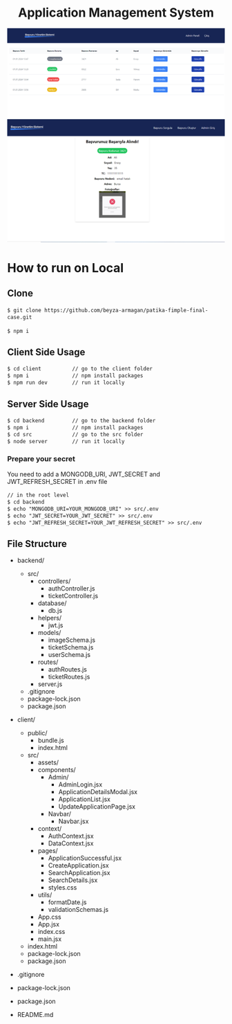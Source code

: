 <h1 align="center">
Application Management System
</h1>

![Applications List Page](./client/public/looks/applicaitonListAllTypes.PNG)
![Success Page](./client/public/looks/applicationSuccessful.PNG)

# How to run on Local
## Clone
```terminal
$ git clone https://github.com/beyza-armagan/patika-fimple-final-case.git

$ npm i
```

## Client Side Usage
```terminal
$ cd client          // go to the client folder
$ npm i              // npm install packages
$ npm run dev        // run it locally
```
## Server Side Usage
```terminal
$ cd backend         // go to the backend folder
$ npm i              // npm install packages
$ cd src             // go to the src folder
$ node server        // run it locally
```

### Prepare your secret

You need to add a MONGODB_URI, JWT_SECRET and JWT_REFRESH_SECRET in .env file

```terminal
// in the root level
$ cd backend
$ echo "MONGODB_URI=YOUR_MONGODB_URI" >> src/.env
$ echo "JWT_SECRET=YOUR_JWT_SECRET" >> src/.env
$ echo "JWT_REFRESH_SECRET=YOUR_JWT_REFRESH_SECRET" >> src/.env
```

## File Structure
- backend/
  - src/
    - controllers/
      - authController.js
      - ticketController.js
    - database/
      - db.js
    - helpers/
      - jwt.js
    - models/
      - imageSchema.js
      - ticketSchema.js
      - userSchema.js
    - routes/
      - authRoutes.js
      - ticketRoutes.js
    - server.js
  - .gitignore
  - package-lock.json
  - package.json

- client/
  - public/
    - bundle.js
    - index.html
  - src/
    - assets/
    - components/
      - Admin/
        - AdminLogin.jsx
        - ApplicationDetailsModal.jsx
        - ApplicationList.jsx
        - UpdateApplicationPage.jsx
      - Navbar/
        - Navbar.jsx
    - context/
      - AuthContext.jsx
      - DataContext.jsx
    - pages/
      - ApplicationSuccessful.jsx
      - CreateApplication.jsx
      - SearchApplication.jsx
      - SearchDetails.jsx
      - styles.css
    - utils/
      - formatDate.js
      - validationSchemas.js 
    - App.css
    - App.jsx
    - index.css
    - main.jsx
  - index.html
  - package-lock.json
  - package.json

- .gitignore
- package-lock.json
- package.json
- README.md
